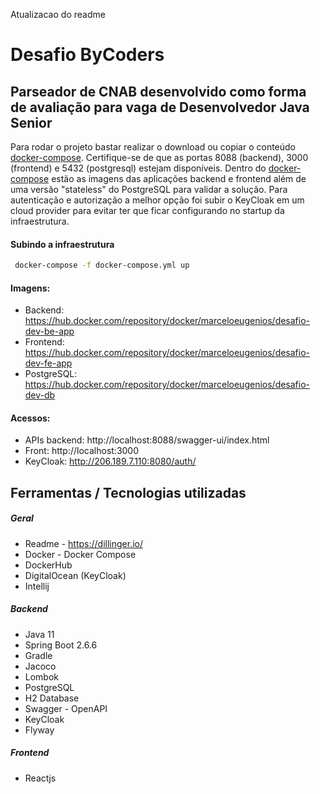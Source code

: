 Atualizacao do readme

# Desafio ByCoders

## Parseador de CNAB desenvolvido como forma de avaliação para vaga de Desenvolvedor Java Senior

Para rodar o projeto bastar realizar o download ou copiar o conteúdo [docker-compose](https://github.com/marceloeugenios/desafio-dev/blob/main/parser/docker-compose.yml). Certifique-se de que as portas 8088 (backend), 3000 (frontend) e 5432 (postgresql) estejam disponíveis.
Dentro do [docker-compose](https://github.com/marceloeugenios/desafio-dev/blob/main/parser/docker-compose.yml) estão as imagens das aplicações backend e frontend além de uma versão "stateless" do PostgreSQL para validar a solução. Para autenticação e autorização a melhor opção foi subir o KeyCloak em um cloud provider para evitar ter que ficar configurando no startup da infraestrutura.

#### Subindo a infraestrutura

```sh
 docker-compose -f docker-compose.yml up
```

#### Imagens:

- Backend: https://hub.docker.com/repository/docker/marceloeugenios/desafio-dev-be-app
- Frontend: https://hub.docker.com/repository/docker/marceloeugenios/desafio-dev-fe-app
- PostgreSQL: https://hub.docker.com/repository/docker/marceloeugenios/desafio-dev-db

#### Acessos:

- APIs backend: http://localhost:8088/swagger-ui/index.html
- Front: http://localhost:3000
- KeyCloak: http://206.189.7.110:8080/auth/

## Ferramentas / Tecnologias utilizadas

##### Geral

- Readme - https://dillinger.io/
- Docker - Docker Compose
- DockerHub
- DigitalOcean (KeyCloak)
- Intellij

##### Backend

- Java 11
- Spring Boot 2.6.6
- Gradle
- Jacoco
- Lombok
- PostgreSQL
- H2 Database
- Swagger - OpenAPI
- KeyCloak
- Flyway

##### Frontend

- Reactjs
